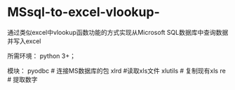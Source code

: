 # MSsql-to-excel-vlookup-
通过类似excel中vlookup函数功能的方式实现从Microsoft SQL数据库中查询数据并写入excel

所需环境：
python 3+；

模块：
pyodbc  # 连接MS数据库的包
xlrd  #读取xls文件
xlutils   # 复制现有xls
re  # 提取数字

